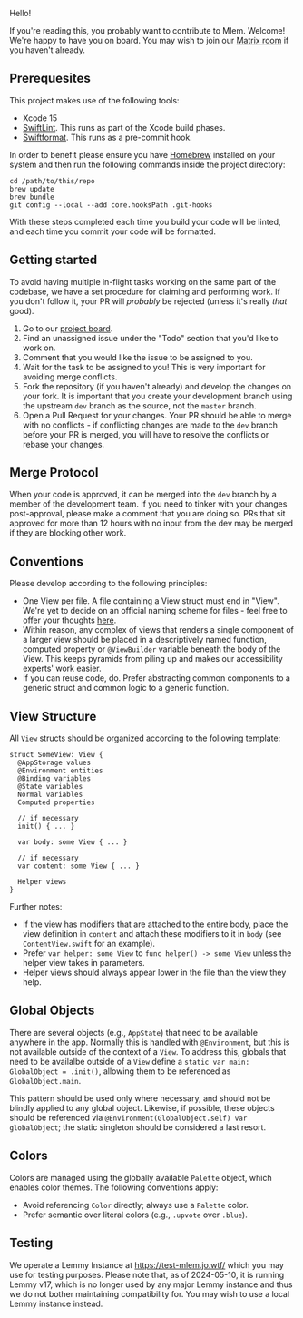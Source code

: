 Hello!

If you're reading this, you probably want to contribute to Mlem. Welcome! We're happy to have you on board. You may wish to join our [Matrix room](https://matrix.to/#/#mlemappspace:matrix.org) if you haven't already.

## Prerequesites

This project makes use of the following tools:

- Xcode 15
- [SwiftLint](https://github.com/realm/SwiftLint#swiftlint). This runs as part of the Xcode build phases.
- [Swiftformat](https://github.com/nicklockwood/SwiftFormat#what-is-this). This runs as a pre-commit hook.

In order to benefit please ensure you have [Homebrew](https://brew.sh) installed on your system and then run the following commands inside the project directory:

```
cd /path/to/this/repo
brew update
brew bundle
git config --local --add core.hooksPath .git-hooks
```

With these steps completed each time you build your code will be linted, and each time you commit your code will be formatted.

## Getting started

To avoid having multiple in-flight tasks working on the same part of the codebase, we have a set procedure for claiming and performing work. If you don't follow it, your PR will _probably_ be rejected (unless it's really _that_ good).

1. Go to our [project board](https://github.com/orgs/mlemgroup/projects/1/views/1).
2. Find an unassigned issue under the "Todo" section that you'd like to work on.
3. Comment that you would like the issue to be assigned to you.
4. Wait for the task to be assigned to you! This is very important for avoiding merge conflicts.
5. Fork the repository (if you haven't already) and develop the changes on your fork. It is important that you create your development branch using the upstream `dev` branch as the source, not the `master` branch.
6. Open a Pull Request for your changes. Your PR should be able to merge with no conflicts - if conflicting changes are made to the `dev` branch before your PR is merged, you will have to resolve the conflicts or rebase your changes.

## Merge Protocol

When your code is approved, it can be merged into the `dev` branch by a member of the development team. If you need to tinker with your changes post-approval, please make a comment that you are doing so. PRs that sit approved for more than 12 hours with no input from the dev may be merged if they are blocking other work.

## Conventions

Please develop according to the following principles:

- One View per file. A file containing a View struct must end in "View". We're yet to decide on an official naming scheme for files - feel free to offer your thoughts [here](https://github.com/mlemgroup/mlem/issues/55).
- Within reason, any complex of views that renders a single component of a larger view should be placed in a descriptively named function, computed property or `@ViewBuilder` variable beneath the body of the View. This keeps pyramids from piling up and makes our accessibility experts' work easier.
- If you can reuse code, do. Prefer abstracting common components to a generic struct and common logic to a generic function.

## View Structure

All `View` structs should be organized according to the following template:

```
struct SomeView: View {
  @AppStorage values
  @Environment entities
  @Binding variables
  @State variables
  Normal variables
  Computed properties

  // if necessary
  init() { ... }

  var body: some View { ... }

  // if necessary
  var content: some View { ... }

  Helper views
}
```

Further notes:

- If the view has modifiers that are attached to the entire body, place the view definition in `content` and attach these modifiers to it in `body` (see `ContentView.swift` for an example).
- Prefer `var helper: some View` to `func helper() -> some View` unless the helper view takes in parameters.
- Helper views should always appear lower in the file than the view they help.

## Global Objects

There are several objects (e.g., `AppState`) that need to be available anywhere in the app. Normally this is handled with `@Environment`, but this is not available outside of the context of a `View`. To address this, globals that need to be availalbe outside of a `View` define a `static var main: GlobalObject = .init()`, allowing them to be referenced as `GlobalObject.main`.

This pattern should be used only where necessary, and should not be blindly applied to any global object. Likewise, if possible, these objects should be referenced via `@Environment(GlobalObject.self) var globalObject`; the static singleton should be considered a last resort.

## Colors

Colors are managed using the globally available `Palette` object, which enables color themes. The following conventions apply:

- Avoid referencing `Color` directly; always use a `Palette` color.
- Prefer semantic over literal colors (e.g., `.upvote` over `.blue`).

## Testing

We operate a Lemmy Instance at https://test-mlem.jo.wtf/ which you may use for testing purposes. Please note that, as of 2024-05-10, it is running Lemmy v17, which is no longer used by any major Lemmy instance and thus we do not bother maintaining compatibility for. You may wish to use a local Lemmy instance instead.
